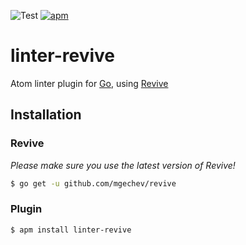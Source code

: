 ![Test](https://github.com/morphy2k/linter-revive/workflows/Test/badge.svg)
[![apm](https://img.shields.io/apm/v/linter-revive.svg)](https://atom.io/packages/linter-revive)

# linter-revive
Atom linter plugin for [Go](https://golang.org/), using [Revive](https://github.com/mgechev/revive)

## Installation

### Revive
*Please make sure you use the latest version of Revive!*
```BASH
$ go get -u github.com/mgechev/revive
```
### Plugin
```BASH
$ apm install linter-revive
```
